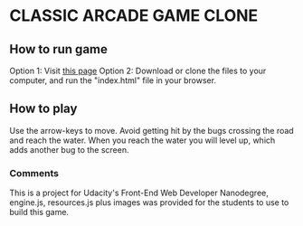 # CLASSIC ARCADE GAME CLONE

## How to run game

Option 1: Visit [this page](https://kaldhussaeter.github.io/Udacity-frogger/)
Option 2: Download or clone the files to your computer, and run the "index.html" file in your browser.


## How to play

Use the arrow-keys to move. Avoid getting hit by the bugs crossing the road and reach the water.
When you reach the water you will level up, which adds another bug to the screen.

### Comments

This is a project for Udacity's Front-End Web Developer Nanodegree, engine.js, resources.js plus images was provided for the students to use to build this game.
